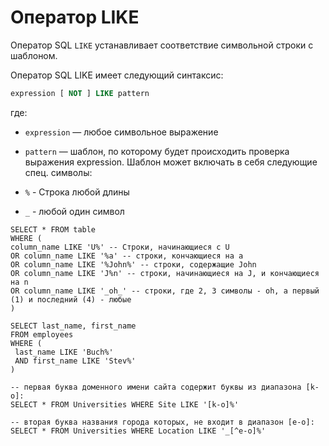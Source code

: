 # Оператор LIKE

Оператор SQL `LIKE` устанавливает соответствие символьной строки с шаблоном.

Оператор SQL LIKE имеет следующий синтаксис:

```sql
expression [ NOT ] LIKE pattern
```

где:

- `expression` — любое символьное выражение
- `pattern` — шаблон, по которому будет происходить проверка выражения expression. Шаблон может включать в себя следующие спец. символы:

- `%` - Строка любой длины
- `_` - любой один символ

```postgresql
SELECT * FROM table
WHERE (
column_name LIKE 'U%' -- Строки, начинающиеся с U
OR column_name LIKE '%a' -- строки, кончающиеся на a
OR column_name LIKE '%John%' -- строки, содержащие John
OR column_name LIKE 'J%n' -- строки, начинающиеся на J, и кончающиеся на n
OR column_name LIKE '_oh_' -- строки, где 2, 3 символы - oh, а первый (1) и последний (4) - любые
)
```

```postgresql
SELECT last_name, first_name
FROM employees
WHERE (
 last_name LIKE 'Buch%'
 AND first_name LIKE 'Stev%'
)
```

```postgresql
-- первая буква доменного имени сайта содержит буквы из диапазона [k-o]:
SELECT * FROM Universities WHERE Site LIKE '[k-o]%'
```

```postgresql
-- вторая буква названия города которых, не входит в диапазон [e-o]:
SELECT * FROM Universities WHERE Location LIKE '_[^e-o]%'
```
